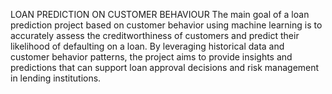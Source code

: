 LOAN PREDICTION ON CUSTOMER BEHAVIOUR
The main goal of a loan prediction project based on customer behavior using machine learning is to accurately assess the creditworthiness of customers and predict their likelihood of defaulting on a loan. By leveraging historical data and customer behavior patterns, the project aims to provide insights and predictions that can support loan approval decisions and risk management in lending institutions.
